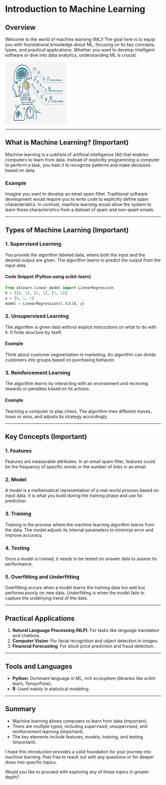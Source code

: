 # Introduction to Machine Learning

## Overview

Welcome to the world of machine learning (ML)! The goal here is to equip you with foundational knowledge about ML, focusing on its key concepts, types, and practical applications. Whether you want to develop intelligent software or dive into data analytics, understanding ML is crucial.

<img src="../assets/image.png" alt="Alt text" width="200" height="200"/>

---

## What is Machine Learning? (Important)

Machine learning is a subfield of artificial intelligence (AI) that enables computers to learn from data. Instead of explicitly programming a computer to perform a task, you train it to recognize patterns and make decisions based on data.

### Example

Imagine you want to develop an email spam filter. Traditional software development would require you to write code to explicitly define spam characteristics. In contrast, machine learning would allow the system to learn these characteristics from a dataset of spam and non-spam emails.

---

## Types of Machine Learning (Important)

### 1. Supervised Learning

You provide the algorithm labeled data, where both the input and the desired output are given. The algorithm learns to predict the output from the input data.

#### Code Snippet (Python using scikit-learn)

```python
from sklearn.linear_model import LinearRegression
X = [[0, 1], [1, 1], [2, 2]]
y = [0, 1, 2]
model = LinearRegression().fit(X, y)
```

### 2. Unsupervised Learning

The algorithm is given data without explicit instructions on what to do with it. It finds structure by itself.

#### Example

Think about customer segmentation in marketing. An algorithm can divide customers into groups based on purchasing behavior.

### 3. Reinforcement Learning

The algorithm learns by interacting with an environment and receiving rewards or penalties based on its actions.

#### Example

Teaching a computer to play chess. The algorithm tries different moves, loses or wins, and adjusts its strategy accordingly.

---

## Key Concepts (Important)

### 1. Features

Features are measurable attributes. In an email spam filter, features could be the frequency of specific words or the number of links in an email.

### 2. Model

A model is a mathematical representation of a real-world process based on input data. It is what you build during the training phase and use for prediction.

### 3. Training

Training is the process where the machine learning algorithm learns from the data. The model adjusts its internal parameters to minimize error and improve accuracy.

### 4. Testing

Once a model is trained, it needs to be tested on unseen data to assess its performance.

### 5. Overfitting and Underfitting

Overfitting occurs when a model learns the training data too well but performs poorly on new data. Underfitting is when the model fails to capture the underlying trend of the data.

---

## Practical Applications

1. **Natural Language Processing (NLP)**: For tasks like language translation and chatbots.
2. **Computer Vision**: For facial recognition and object detection in images.
3. **Financial Forecasting**: For stock price prediction and fraud detection.

---

## Tools and Languages

- **Python**: Dominant language in ML, rich ecosystem (libraries like scikit-learn, TensorFlow).
- **R**: Used mainly in statistical modeling.

---

## Summary

- Machine learning allows computers to learn from data (important).
- There are multiple types, including supervised, unsupervised, and reinforcement learning (important).
- The key elements include features, models, training, and testing (important).
  
I hope this introduction provides a solid foundation for your journey into machine learning. Feel free to reach out with any questions or for deeper dives into specific topics.

Would you like to proceed with exploring any of these topics in greater depth?
